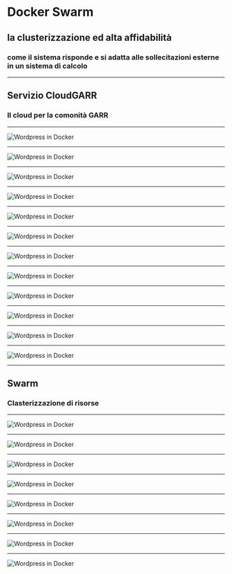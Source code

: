 # Docker Swarm 

## la clusterizzazione ed alta affidabilità

### come il sistema risponde e si adatta alle sollecitazioni esterne in un sistema di calcolo

---

## Servizio CloudGARR

### Il cloud per la comonità GARR

---

![Wordpress in Docker](07_Swarm/img/CloudGARR_01.png)
<!-- .element height="100%" width="100%" -->

---

![Wordpress in Docker](07_Swarm/img/CloudGARR_02.png)
<!-- .element height="100%" width="100%" -->

---

![Wordpress in Docker](07_Swarm/img/CloudGARR_03.png)
<!-- .element height="100%" width="100%" -->

---

![Wordpress in Docker](07_Swarm/img/CloudGARR_04.png)
<!-- .element height="100%" width="100%" -->

---

![Wordpress in Docker](07_Swarm/img/CloudGARR_05.png)
<!-- .element height="100%" width="100%" -->

---

![Wordpress in Docker](07_Swarm/img/CloudGARR_06.png)
<!-- .element height="100%" width="100%" -->

---

![Wordpress in Docker](07_Swarm/img/CloudGARR_07.png)
<!-- .element height="100%" width="100%" -->

---

![Wordpress in Docker](07_Swarm/img/CloudGARR_08.png)
<!-- .element height="100%" width="100%" -->

---

![Wordpress in Docker](07_Swarm/img/CloudGARR_09.png)
<!-- .element height="100%" width="100%" -->

---

![Wordpress in Docker](07_Swarm/img/CloudGARR_10.png)
<!-- .element height="100%" width="100%" -->

---

![Wordpress in Docker](07_Swarm/img/CloudGARR_11.png)
<!-- .element height="100%" width="100%" -->

---

![Wordpress in Docker](07_Swarm/img/CloudGARR_12.png)
<!-- .element height="100%" width="100%" -->

---

## Swarm

### Clasterizzazione di risorse

---

![Wordpress in Docker](07_Swarm/img/Swarm_01.png)
<!-- .element height="100%" width="100%" -->

---

![Wordpress in Docker](07_Swarm/img/Swarm_02.png)
<!-- .element height="100%" width="100%" -->

---

![Wordpress in Docker](07_Swarm/img/Swarm_03.png)
<!-- .element height="100%" width="100%" -->

---

![Wordpress in Docker](07_Swarm/img/Swarm_04.png)
<!-- .element height="100%" width="100%" -->

---

![Wordpress in Docker](07_Swarm/img/Swarm_05.png)
<!-- .element height="100%" width="100%" -->

---

![Wordpress in Docker](07_Swarm/img/Swarm_06.png)
<!-- .element height="80%" width="80%" -->

---

![Wordpress in Docker](07_Swarm/img/DS_ComponentiNetworking.png)
<!-- .element height="100%" width="100%" -->

---
![Wordpress in Docker](07_Swarm/img/DS_Networking_Multitenant.png)
<!-- .element height="100%" width="100%" -->
